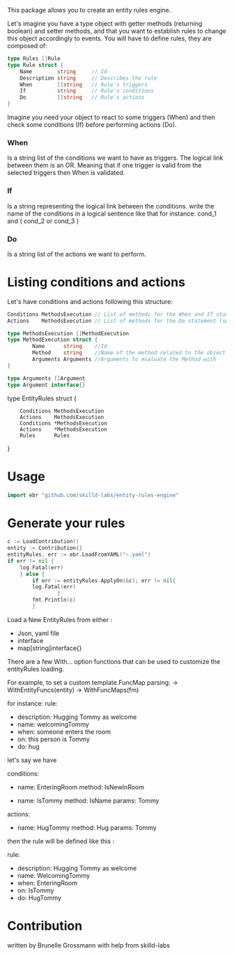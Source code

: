 This package allows you to create an entity rules engine.

Let's imagine you have a type object with getter methods (returning boolean) and setter methods, and that you want to establish rules to change this object accordingly to events.
You will have to define rules, they are composed of:

```go
type Rules []Rule
type Rule struct {
	Name 	    string     // Id
 	Description string     // Describes the rule
	When        []string   // Rule's triggers
	If          string     // Rule's conditions
	Do          []string   // Rule's actions
}
```
Imagine you need your object to react to some triggers (When) and then check some conditions (If) before performing actions (Do).

 ### When
 
Is a string list of the conditions we want to have as triggers.
The logical link between them is an OR. Meaning that if one trigger is valid from the selected triggers then When is validated.
 
 ### If
Is a string representing the logical link between the conditions.
write the name of the conditions in a logical sentence like that for instance:
cond_1 and ( cond_2 or cond_3 )
 ### Do
Is a string list of the actions we want to perform.

# Listing conditions and actions
Let's have conditions and actions following this structure:
```go
Conditions MethodsExecution // List of methods for the When and If statements (getters)
Actions    MethodsExecution // List of methods for the Do statement (setters)

type MethodsExecution []MethodExecution
type MethodExecution struct {
        Name      string    //Id
        Method    string    //Name of the method related to the object
        Arguments Arguments //Arguments to evaluate the Method with
}

type Arguments []Argument
type Argument interface{}
```


type EntityRules struct {

        Conditions MethodsExecution
        Actions    MethodsExecution
        Conditions *MethodsExecution
        Actions    *MethodsExecution
        Rules      Rules
}

# Usage

```go
import ebr "github.com/skilld-labs/entity-rules-engine"
```
# Generate your rules

```go 
c := LoadContribution()
entity := Contribution{}
entityRules, err := ebr.LoadFromYAML("~.yaml")
if err != nil {
	log.Fatal(err)
	} else {
        if err := entityRules.ApplyOn(&c); err != nil{  
		log.Fatal(err)
                } 
        fmt.Println(c)        
        }
```

Load a New EntityRules from either :
- Json, yaml file
- interface
- map[string]interface{}

There are a few With... option functions that can be used to customize the entityRules loading. 

For example, to set a custom template.FuncMap parsing:
-> WithEntityFuncs(entity)
-> WithFuncMaps(fm) 





for instance:
rule:
- description: Hugging Tommy as welcome
- name: welcomingTommy
- when: someone enters the room
- on: this person is Tommy
- do: hug

let's say we have 

conditions:

- name: EnteringRoom 
  method: IsNewInRoom

- name: IsTommy
  method: IsName
  params: Tommy
 
actions:

- name: HugTommy
  method: Hug
  params: Tommy
  
then the rule will be defined like this :

rule:

- description: Hugging Tommy as welcome
- name: WelcomingTommy
- when: EnteringRoom
- on: IsTommy
- do: HugTommy
 


# Contribution
written by Brunelle Grossmann
with help from skilld-labs
